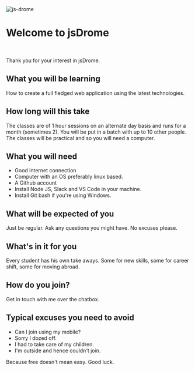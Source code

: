 <img src='https://firebasestorage.googleapis.com/v0/b/jsdrome.appspot.com/o/og_image.png?alt=media&token=c67ee3e1-3028-42a7-9ff0-bc84c97121c9' title='js-drome' class='post-first-image' />

# Welcome to jsDrome

&nbsp;

Thank you for your interest in jsDrome.

## What you will be learning

How to create a full fledged web application using the latest technologies.

## How long will this take

The classes are of 1 hour sessions on an alternate day basis and runs for a month (sometimes 2). You will be put in a batch with up to 10 other people. The classes will be practical and so you will need a computer.

## What you will need
 - Good internet connection
 - Computer with an OS preferably linux based.
 - ​A Github account
 - Install Node JS, Slack and VS Code in your machine.
 - Install Git bash if you're using Windows.

## What will be expected of you

Just be regular. Ask any questions you might have. No excuses please.

## What's in it for you

Every student has his own take aways. Some for new skills, some for career shift, some for moving abroad.

## How do you join?

Get in touch with me over the chatbox.

## Typical excuses you need to avoid

 - Can I join using my mobile?
 - Sorry I dozed off.
 - I had to take care of my children.
 - I'm outside and hence couldn't join.

Because free doesn't mean easy. Good luck.

&nbsp;